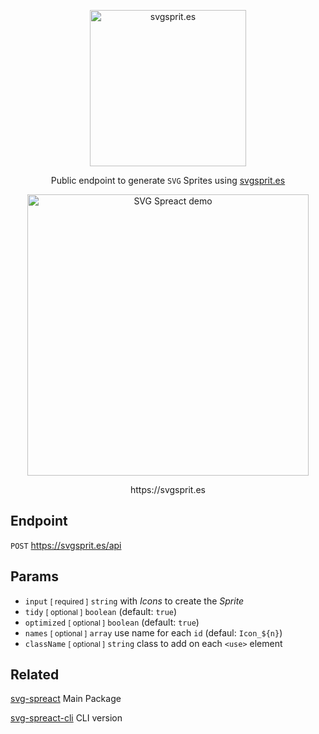 <p align="center">
  <a href="https://svgsprit.es"><img alt="svgsprit.es" title="svgsprit.es" src="https://raw.githubusercontent.com/elrumordelaluz/svgsprit.es/master/logo.svg" width="250"></a>
</p>

<p align="center">
  Public endpoint to generate <code>SVG</code> Sprites using <a href="https://github.com/elrumordelaluz/svgsprit.es">svgsprit.es</a>
</p>

<p align="center">
  <img alt="SVG Spreact demo" title="SVG Spreact demo" src="https://cdn.rawgit.com/elrumordelaluz/micro-svg-spreact/fc53c585/demo.gif" width="450">
</p>

<p align="center">  
  https://svgsprit.es
</p>

## Endpoint

`POST` https://svgsprit.es/api

## Params

- `input` <small>[ required ]</small> `string` with _Icons_ to create the _Sprite_
- `tidy` <small>[ optional ]</small> `boolean` (default: `true`)
- `optimized` <small>[ optional ]</small> `boolean` (default: `true`)
- `names` <small>[ optional ]</small> `array` use name for each `id` (defaul: `Icon_${n}`)
- `className` <small>[ optional ]</small> `string` class to add on each `<use>` element

## Related

[svg-spreact](https://github.com/elrumordelaluz/svg-spreact) Main Package

[svg-spreact-cli](https://github.com/elrumordelaluz/svg-spreact-cli) CLI version
